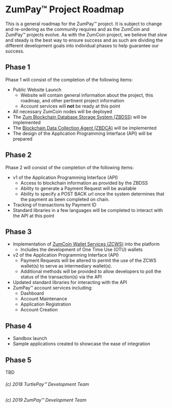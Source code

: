# ZumPay™ Project Roadmap

This is a general roadmap for the ZumPay™ project. It is subject to change and re-ordering as the community requires and as the ZumCoin  and ZumPay™ projects evolve. As with the ZumCoin project, we believe that slow and steady is the best way to ensure success and as such are dividing the different development goals into individual phases to help guarantee our success.

## Phase 1

Phase 1 will consist of the completion of the following items:

* Public Website Launch
    * Website will contain general information about the project, this roadmap, and other pertinent project information
    * Account services will **not** be ready at this point
* All necessary ZumCoin nodes will be deployed
* The [Zum Blockchain Database Storage System (ZBDSS)](https://github.com/zumpay-io/zumpay-architecture/blob/master/Architecture.md#zum-blockchain-database-storage-system-zbdss) will be implemented
* The [Blockchain Data Collection Agent (ZBDCA)](https://github.com/zumpay-io/zumpay-architecture/blob/master/Architecture.md#zum-blockchain-data-collection-agent-zbdca) will be implemented
* The design of the Application Programming Interface (API) will be prepared

## Phase 2

Phase 2 will consist of the completion of the following items:

* v1 of the Application Programming Interface (API)
    * Access to blockchain information as provided by the  ZBDSS 
    * Ability to generate a Payment Request will be available
    * Ability to specify a POST BACK url once the system determines that the payment as been completed on chain.
* Tracking of transactions by Payment ID
* Standard libraries in a few languages will be completed to interact with the API at this point

## Phase 3

* Implementation of [ZumCoin Wallet Services (ZCWS)](https://github.com/zumpay-io/zumpay-architecture/blob/master/Architecture.md#zumcoin-wallet-services-zcws) into the platform
    * Includes the development of One Time Use (OTU) wallets
* v2 of the Application Programming Interface (API)
    * Payment Requests will be altered to permit the use of the ZCWS wallet(s) to serve as intermediary wallet(s).
    * Additional methods will be provided to allow developers to poll the status of the transaction(s) via the API
* Updated standard libraries for interacting with the API
* ZumPay™ account services including:
    * Dashboard
    * Account Maintenance
    * Application Registration
    * Account Creation

## Phase 4

* Sandbox launch
* Sample applications created to showcase the ease of integration

## Phase 5

TBD

###### (c) 2018 TurtlePay™ Development Team
###### (c) 2019 ZumPay™ Development Team
